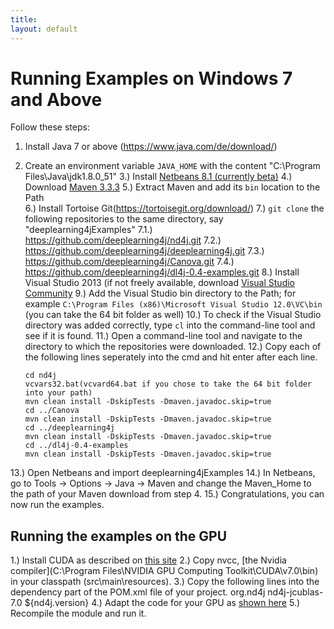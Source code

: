 ```yaml
---
title: 
layout: default
---
```


# Running Examples on Windows 7 and Above

Follow these steps:

1)  Install Java 7 or above (https://www.java.com/de/download/)
2)  Create an environment variable `JAVA_HOME` with the content "C:\Program Files\Java\jdk1.8.0_51"
3.)  Install [Netbeans 8.1 (currently beta)](https://netbeans.org/downloads/)
4.)  Download [Maven 3.3.3](http://ftp.fau.de/apache/maven/maven-3/3.3.3/binaries/apache-maven-3.3.3-bin.zip)
5.)  Extract Maven and add its `bin` location to the Path          
6.)  Install Tortoise Git(https://tortoisegit.org/download/)
7.)  `git clone` the following repositories to the same directory, say "deeplearning4jExamples"
	7.1.)  https://github.com/deeplearning4j/nd4j.git
	7.2.)  https://github.com/deeplearning4j/deeplearning4j.git
	7.3.)  https://github.com/deeplearning4j/Canova.git
	7.4.)  https://github.com/deeplearning4j/dl4j-0.4-examples.git
8.)  Install Visual Studio 2013 (if not freely available, download [Visual Studio Community](https://www.visualstudio.com/en-us/products/visual-studio-community-vs.aspx)
9.)  Add the Visual Studio bin directory to the Path; for example `C:\Program Files (x86)\Microsoft Visual Studio 12.0\VC\bin` (you can take the 64 bit folder as well)
10.) To check if the Visual Studio directory was added correctly, type `cl` into the command-line tool and see if it is found.
11.) Open a command-line tool and navigate to the directory to which the repositories were downloaded.
12.) Copy each of the following lines seperately into the cmd and hit enter after each line.

		cd nd4j
		vcvars32.bat(vcvard64.bat if you chose to take the 64 bit folder into your path)
		mvn clean install -DskipTests -Dmaven.javadoc.skip=true	
		cd ../Canova
		mvn clean install -DskipTests -Dmaven.javadoc.skip=true
		cd ../deeplearning4j
		mvn clean install -DskipTests -Dmaven.javadoc.skip=true
		cd ../dl4j-0.4-examples
		mvn clean install -DskipTests -Dmaven.javadoc.skip=true

13.) Open Netbeans and import deeplearning4jExamples
14.) In Netbeans, go to Tools -> Options -> Java -> Maven and change the Maven_Home to the path of your Maven download from step 4.
15.) Congratulations, you can now run the examples.

## Running the examples on the GPU

1.) Install CUDA as described on [this site](http://docs.nvidia.com/cuda/cuda-getting-started-guide-for-microsoft-windows/index.html#axzz3k6nvc1PO)
2.) Copy nvcc, [the Nvidia compiler](C:\Program Files\NVIDIA GPU Computing Toolkit\CUDA\v7.0\bin) in your classpath (src\main\resources).
3.) Copy the following lines into the dependency part of the POM.xml file of your project.
    <dependency>
     <groupId>org.nd4j</groupId>
     <artifactId>nd4j-jcublas-7.0</artifactId>
     <version>${nd4j.version}</version>
    </dependency>
4.) Adapt the code for your GPU as [shown here](http://nd4j.org/dependencies.html)
5.) Recompile the module and run it.
